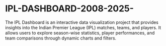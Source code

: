 # IPL-DASHBOARD-2008-2025-
The IPL Dashboard is an interactive data visualization project that provides insights into the Indian Premier League (IPL) matches, teams, and players. It allows users to explore season-wise statistics, player performances, and team comparisons through dynamic charts and filters.
